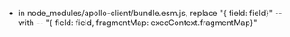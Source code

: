 * in node_modules/apollo-client/bundle.esm.js, replace
  "{ field: field}"
    -- with --
  "{ field: field, fragmentMap: execContext.fragmentMap}"

